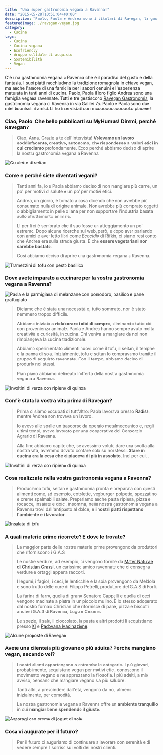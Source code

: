 ```yaml
---
title: "Una super gastronomia vegana a Ravenna!"
date: "2015-05-28T10:51:04+00:00"
description: "Paolo, Paola e Andrea sono i titolari di Ravegan, la gastronomia vegana a Ravenna che, ogni giorno, prepara meraviglie cruelty-free di ogni tipo."
featuredImage: ./ravegan-vegan.jpg
category:
  - Cucina
tags:
  - Cucina
  - Cucina vegana
  - Ecofriendly
  - Gruppo solidale di acquisto
  - Sostenibilità
  - Vegan
---
```


C'è una gastronomia vegana a Ravenna che è il paradiso del gusto e della fantasia. I suoi piatti racchiudono la tradizione romagnola in chiave vegan, ma anche l'amore di una famiglia per i sapori genuini e l'esperienza maturata in tanti anni di cucina.
Paolo, Paola il loro figlio Andrea sono una famiglia vegana ravennate.
Tutti e tre gestiscono [Ravegan Gastronomia](https://www.facebook.com/pages/Ravegan-Gastronomia/532234820243716), la gastronomia vegana di Ravenna in via Galilei 75.
Paolo e Paola sono due miei buonissimi amici. Li ho intervistati con mooooooooooooolto piacere!

### Ciao, Paolo. Che bello pubblicarti su MyHumus! Dimmi, perché Ravegan?

> Ciao, Anna. Grazie a te dell'intervista! **Volevamo un lavoro soddisfacente, creativo, autonomo, che rispondesse ai valori etici in cui crediamo** profondamente. Ecco perché abbiamo deciso di aprire la nostra gastronomia vegana a Ravenna.

![Cotolette di seitan](./cotolette-seitan.jpg)

### Come e perché siete diventati vegani?

> Tanti anni fa, io e Paola abbiamo deciso di non mangiare più carne, un po' per motivi di salute e un po' per motivi etici.
>
> Andrea, un giorno, è tornato a casa dicendo che non avrebbe più consumato nulla di origine animale. Non avrebbe più comprato oggetti o abbigliamento in pelle o lana per non supportare l'industria basata sullo sfruttamento animale.
>
> Lì per lì ci è sembrato che il suo fosse un atteggiamento un po' estremo. Dopo alcune ricerche sul web, però, e dopo aver parlando con amici e aver letto libri come _Ecocidio_ di Rifkin, ci siamo resi conto che Andrea era sulla strada giusta. E che **essere vegetariani non sarebbe bastato**.
>
> Così abbiamo deciso di aprire una gastronomia vegana a Ravenna.

![Tramezzini di tofu con pesto basilico](./tramezzini-di-tofu-con-pesto-basilico.jpg)

### Dove avete imparato a cucinare per la vostra gastronomia vegana a Ravenna?

![Paola e la parmigiana di melanzane con pomodoro, basilico e pane grattugiato](./paola.jpg)

> Diciamo che è stata una necessità e, tutto sommato, non è stato nemmeno troppo difficile.
>
> Abbiamo iniziato a **rielaborare i cibi di sempre**, eliminando tutto ciò con provenienza animale. Paola e Andrea hanno sempre avuto molta creatività e curiosità, in cucina. Chi veniva a mangiare da noi non rimpiangeva la cucina tradizionale.
>
> Abbiamo sperimentato alimenti nuovi come il tofu, il seitan, il temphe e la panna di soia. Inizialmente, tofu e seitan lo compravamo tramite il gruppo di acquisto ravennate. Con il tempo, abbiamo deciso di produrlo noi stessi.
>
> Pian piano abbiamo delineato l'offerta della nostra gastronomia vegana a Ravenna.

![Involtini di verza con ripieno di quinoa](./involtini-di-verza-con-ripieno-di-quinoa.jpg)

### Com'è stata la vostra vita prima di Ravegan?

> Prima ci siamo occupati di tutt'altro: Paola lavorava presso [Radisa](http://www.radisa.it/it/home.html), mentre Andrea non trovava un lavoro.
>
> Io avevo alle spalle un trascorso da operaio metalmeccanico e, negli ultimi tempi, avevo lavorato per una cooperativa del Consorzio Agrario di Ravenna.
>
> Alla fine abbiamo capito che, se avessimo voluto dare una svolta alla nostra vita, avremmo dovuto contare solo su noi stessi. **Stare in cucina era la cosa che ci piaceva di più in assoluto**. Indi per cui...

![Involtini di verza con ripieno di quinoa](./involtini-di-verza-con-ripieno-di-quinoa.jpg)

### Cosa realizzate nella vostra gastronomia vegana a Ravenna?

> Produciamo tofu, seitan e gastronomia pronta e preparata con questi alimenti come, ad esempio, cotolette, vegburger, polpette, spezzatino e creme spalmabili salate. Prepariamo anche pasta ripiena, pizza e focacce, insalate e dolci. Insomma, nella nostra gastronomia vegana a Ravenna trovi dall'antipasto al dolce, e **i nostri piatti rispettano l'ambiente e i lavoratori**.

![Insalata di tofu](./insalata-tofu.jpg)

### A quali materie prime ricorrete? E dove le trovate?

> La maggior parte delle nostre materie prime provengono da produttori che riforniscono i G.A.S.
>
> Le nostre verdure, ad esempio, ci vengono fornite da [Mater Naturae di Christian Grassi](https://www.facebook.com/christian.grassi.98), un carissimo amico ravennate che ci consegna verdure e ortaggi appena raccolti.
>
> I legumi, i fagioli, i ceci, le lenticchie e la soia provengono da Meldola e sono frutto delle cure di Filippo Petrelli, produttore del G.A.S di Forlì.
>
> La farina di farro, quella di grano Senatore Cappelli e quella di ceci vengono macinate a pietra in un piccolo mulino. È lo stesso adoperato dal nostro fornaio Christian che rifornisce di pane, pizza e biscotti anche i G.A.S di Ravenna, Lugo e Cesena.
>
> Le spezie, il sale, il cioccolato, la pasta e altri prodotti li acquistiamo presso [KI](http://www.kigroup.com) e [Padovana Macinazione](http://www.padovanamacinazione.com).

![Alcune proposte di Ravegan](./lavagna.jpg)

### Avete una clientela più giovane o più adulta? Perche mangiano vegan, secondo voi?

> I nostri clienti appartengono a entrambe le categorie. I più giovani, probabilmente, acquistano vegan per motivi etici, conoscono il movimento vegano e ne apprezzano la filosofia. I più adulti, a mio avviso, pensano che mangiare vegano sia più salubre.
>
> Tanti altri, a prescindere dall'età, vengono da noi, almeno inizialmente, per comodità.
>
> La nostra gastronomia vegana a Ravenna offre un **ambiente tranquillo** in cui **mangiar bene spendendo il giusto**.

![Asparagi con crema di jogurt di soia](./asparagi-con-crema-di-jogurt-di-soia.jpg)

### Cosa vi augurate per il futuro?

> Per il futuro ci auguriamo di continuare a lavorare con serenità e di vedere sempre il sorriso sui volti dei nostri clienti.
